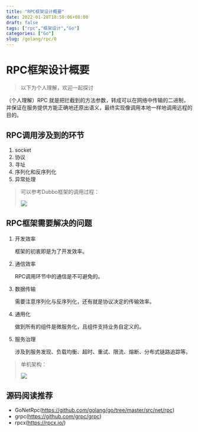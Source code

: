```yaml
---
title: "RPC框架设计概要"
date: 2022-01-28T18:50:06+08:00
draft: false
tags: ["rpc","框架设计","Go"]
categories: ["Go"]
slug: /golang/rpc/0
---
```


# RPC框架设计概要

> 以下为个人理解，欢迎一起探讨 

（个人理解）RPC 就是把拦截到的方法参数，转成可以在网络中传输的二进制，并保证在服务提供方能正确地还原出语义，最终实现像调用本地一样地调用远程的目的。

## RPC调用涉及到的环节

1. socket
2. 协议
3. 寻址
4. 序列化和反序列化
5. 异常处理

> 可以参考Dubbo框架的调用过程：
>
> ![](https://img.zhengyua.cn/img/20201124210107.png)

## RPC框架需要解决的问题

1. 开发效率

   框架的初衷即是为了开发效率。

2. 通信效率

   RPC调用环节中的通信是不可避免的。

3. 数据传输

   需要注意序列化与反序列化，还有就是协议决定的传输效率。

4. 通用化

   做到所有的组件是微服务化，且组件支持业务自定义的。

5. 服务治理

   涉及到服务发现、负载均衡、超时、重试、限流、熔断、分布式链路追踪等。

> 单机架构：
>
> ![](https://img.zhengyua.cn/img/20201124212142.png)


## 源码阅读推荐

- GoNetRpc(https://github.com/golang/go/tree/master/src/net/rpc)
- grpc(https://github.com/grpc/grpc)
- rpcx(https://rpcx.io/)